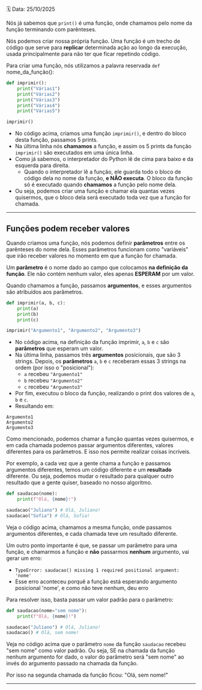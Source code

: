🗓️ Data: 25/10/2025

Nós já sabemos que `print()` é uma função, onde chamamos pelo nome da função terminando com parênteses.

Nós podemos criar nossa própria função. Uma função é um trecho de código que serve para **replicar** determinada ação ao longo da execução, usada principalmente para não ter que ficar repetindo código.

Para criar uma função, nós utilizamos a palavra reservada `def` nome_da_função():

```python
def imprimir():
    print("Várias1")
    print("Várias2")
    print("Várias3")
    print("Várias4")
    print("Várias5")

imprimir()
```

* No código acima, criamos uma função `imprimir()`, e dentro do bloco desta função, passamos 5 prints.
* Na última linha nós **chamamos** a função, e assim os 5 prints da função `imprimir()` são executados em uma única linha.
* Como já sabemos, o interpretador do Python lê de cima para baixo e da esquerda para direita.
	* Quando o interpretador lê a função, ele guarda todo o bloco de código dela no nome da função, **e NÃO executa**. O bloco da função só é executado quando **chamamos** a função pelo nome dela.
* Ou seja, podemos criar uma função e chamar ela quantas vezes quisermos, que o bloco dela será executado toda vez que a função for chamada.

---

## Funções podem receber valores

Quando criamos uma função, nós podemos definir **parâmetros** entre os parênteses do nome dela. Esses parâmetros funcionam como "variáveis" que irão receber valores no momento em que a função for chamada.

Um **parâmetro** é o nome dado ao campo que colocamos **na definição da função**. Ele não contém nenhum valor, eles apenas **ESPERAM** por um valor.

Quando chamamos a função, passamos **argumentos**, e esses argumentos são atribuídos aos parâmetros.

```python
def imprimir(a, b, c):
    print(a)
    print(b)
    print(c)

imprimir("Argumento1", "Argumento2", "Argumento3")
```

* No código acima, na definição da função imprimir, `a`, `b` e `c` são **parâmetros** que esperam um valor.
* Na última linha, passamos três **argumentos** posicionais, que são 3 strings. Depois, os **parâmetros** `a`, `b` e `c` receberam essas 3 strings na ordem (por isso o "posicional"):
    * `a` recebeu `"Argumento1"`
    * `b` recebeu `"Argumento2"`
    * `c` recebeu `"Argumento3"`
* Por fim, executou o bloco da função, realizando o print dos valores de `a`, `b` e `c`.
* Resultando em:

```
Argumento1
Argumento2
Argumento3
```

Como mencionado, podemos chamar a função quantas vezes quisermos, e em cada chamada podemos passar argumentos diferentes, valores diferentes para os parâmetros. E isso nos permite realizar coisas incríveis.

Por exemplo, a cada vez que a gente chama a função e passamos argumentos diferentes, temos um código diferente e um **resultado** diferente. Ou seja, podemos mudar o resultado para qualquer outro resultado que a gente quiser, baseado no nosso algoritmo.

```python
def saudacao(nome):
    print(f"Olá, {nome}!")

saudacao("Juliano") # Olá, Juliano!
saudacao("Sofia") # Olá, Sofia!
```

Veja o código acima, chamamos a mesma função, onde passamos argumentos diferentes, e cada chamada teve um resultado diferente.

Um outro ponto importante é que, se passar um parâmetro para uma função, e chamarmos a função e **não** passarmos **nenhum** argumento, vai gerar um erro: 
- `TypeError: saudacao() missing 1 required positional argument: 'nome'`
- Esse erro aconteceu porquê a função está esperando argumento posicional 'nome', e como não teve nenhum, deu erro

Para resolver isso, basta passar um valor padrão para o parâmetro:

```python
def saudacao(nome="sem nome"):
    print(f"Olá, {nome}!")

saudacao("Juliano") # Olá, Juliano!
saudacao() # Olá, sem nome!
```

Veja no código acima que o parâmetro `nome` da função `saudacao` recebeu "sem nome" como valor padrão. Ou seja, SE na chamada da função nenhum argumento for dado, o valor do parâmetro será "sem nome" ao invés do argumento passado na chamada da função.

Por isso na segunda chamada da função ficou: "Olá, sem nome!"

---